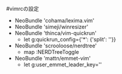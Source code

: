 #vimrcの設定

- NeoBundle 'cohama/lexima.vim'
- NeoBundle 'simeji/winresizer'
- NeoBundle 'thinca/vim-quickrun'
  - let g:quickrun_config={'*': {'split': ''}}
- NeoBundle 'scrooloose/nerdtree'
  - map <C-n> :NERDTreeToggle<CR>
- NeoBundle 'mattn/emmet-vim'
  - let g:user_emmet_leader_key='<C-t>'



